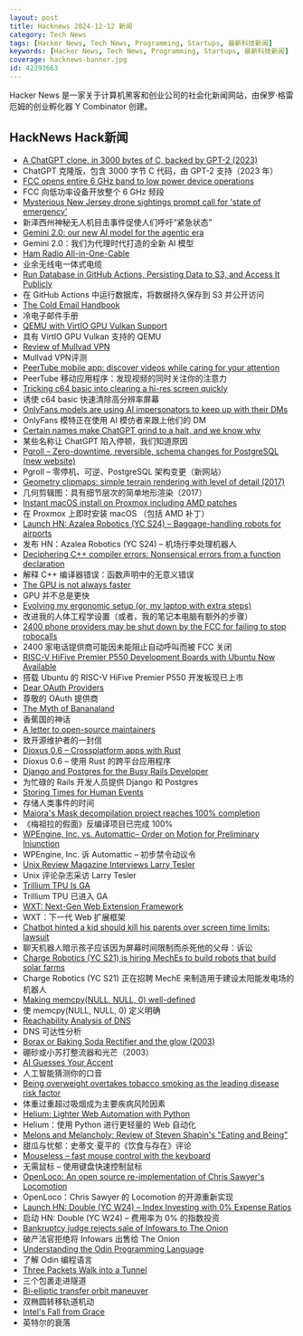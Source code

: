 ```yaml
---
layout: post
title: Hacknews 2024-12-12 新闻
category: Tech News
tags: [Hacker News, Tech News, Programming, Startups, 最新科技新闻]
keywords: [Hacker News, Tech News, Programming, Startups, 最新科技新闻]
coverage: hacknews-banner.jpg
id: 42393663
---
```


Hacker News 是一家关于计算机黑客和创业公司的社会化新闻网站，由保罗·格雷厄姆的创业孵化器 Y Combinator 创建。

## HackNews Hack新闻

- [A ChatGPT clone, in 3000 bytes of C, backed by GPT-2 (2023)](https://nicholas.carlini.com/writing/2023/chat-gpt-2-in-c.html)
- ChatGPT 克隆版，包含 3000 字节 C 代码，由 GPT-2 支持（2023 年）
- [FCC opens entire 6 GHz band to low power device operations](https://docs.fcc.gov/public/attachments/DOC-408129A1.txt)
- FCC 向低功率设备开放整个 6 GHz 频段
- [Mysterious New Jersey drone sightings prompt call for 'state of emergency'](https://www.theguardian.com/us-news/2024/dec/11/new-jersey-drone-sightings-state-of-emergency)
- 新泽西州神秘无人机目击事件促使人们呼吁“紧急状态”
- [Gemini 2.0: our new AI model for the agentic era](https://blog.google/technology/google-deepmind/google-gemini-ai-update-december-2024/)
- Gemini 2.0：我们为代理时代打造的全新 AI 模型
- [Ham Radio All-in-One-Cable](https://github.com/skuep/AIOC)
- 业余无线电一体式电缆
- [Run Database in GitHub Actions, Persisting Data to S3, and Access It Publicly](https://wesql.io/blog/use-github-actions-as-database)
- 在 GitHub Actions 中运行数据库，将数据持久保存到 S3 并公开访问
- [The Cold Email Handbook](https://www.za-zu.com/blog/playbook)
- 冷电子邮件手册
- [QEMU with VirtIO GPU Vulkan Support](https://gist.github.com/peppergrayxyz/fdc9042760273d137dddd3e97034385f)
- 具有 VirtIO GPU Vulkan 支持的 QEMU
- [Review of Mullvad VPN](https://x41-dsec.de/news/2024/12/11/mullvad/)
- Mullvad VPN评测
- [PeerTube mobile app: discover videos while caring for your attention](https://joinpeertube.org/news/peertube-app)
- PeerTube 移动应用程序：发现视频的同时关注你的注意力
- [Tricking c64 basic into clearing a hi-res screen quickly](https://retro64.altervista.org/blog/hi-res-bitmap-graphics-with-commodore-64-basic-2-0-fast-screen-clearing-routine/)
- 诱使 c64 basic 快速清除高分辨率屏幕
- [OnlyFans models are using AI impersonators to keep up with their DMs](https://www.wired.com/story/onlyfans-models-are-using-ai-impersonators-to-keep-up-with-their-dms/)
- OnlyFans 模特正在使用 AI 模仿者来跟上他们的 DM
- [Certain names make ChatGPT grind to a halt, and we know why](https://arstechnica.com/information-technology/2024/12/certain-names-make-chatgpt-grind-to-a-halt-and-we-know-why/)
- 某些名称让 ChatGPT 陷入停顿，我们知道原因
- [Pgroll – Zero-downtime, reversible, schema changes for PostgreSQL (new website)](https://pgroll.com/)
- Pgroll – 零停机、可逆、PostgreSQL 架构变更（新网站）
- [Geometry clipmaps: simple terrain rendering with level of detail (2017)](https://mikejsavage.co.uk/geometry-clipmaps/)
- 几何剪辑图：具有细节层次的简单地形渲染（2017）
- [Instant macOS install on Proxmox including AMD patches](https://github.com/luchina-gabriel/OSX-PROXMOX)
- 在 Proxmox 上即时安装 macOS （包括 AMD 补丁）
- [Launch HN: Azalea Robotics (YC S24) – Baggage-handling robots for airports]()
- 发布 HN：Azalea Robotics (YC S24) – 机场行李处理机器人
- [Deciphering C++ compiler errors: Nonsensical errors from a function declaration](https://devblogs.microsoft.com/oldnewthing/20241206-00/?p=110614)
- 解释 C++ 编译器错误：函数声明中的无意义错误
- [The GPU is not always faster](https://cowfreedom.de/#dot_product/introduction/)
- GPU 并不总是更快
- [Evolving my ergonomic setup (or, my laptop with extra steps)](https://www.ntietz.com/blog/evolving-ergo-setup/)
- 改进我的人体工程学设置（或者，我的笔记本电脑有额外的步骤）
- [2400 phone providers may be shut down by the FCC for failing to stop robocalls](https://docs.fcc.gov/public/attachments/DOC-408083A1.txt)
- 2400 家电话提供商可能因未能阻止自动呼叫而被 FCC 关闭
- [RISC-V HiFive Premier P550 Development Boards with Ubuntu Now Available](https://www.sifive.com/blog/hifive-premier-p550-development-boards-with-ubuntu)
- 搭载 Ubuntu 的 RISC-V HiFive Premier P550 开发板现已上市
- [Dear OAuth Providers](https://pilcrowonpaper.com/blog/dear-oauth-providers/)
- 尊敬的 OAuth 提供商
- [The Myth of Bananaland](https://worldhistory.substack.com/p/the-myth-of-bananaland)
- 香蕉国的神话
- [A letter to open-source maintainers](https://xuanwo.io/2024/10-a-letter-to-open-source-maintainers/)
- 致开源维护者的一封信
- [Dioxus 0.6 – Crossplatform apps with Rust](https://dioxuslabs.com/blog/release-060/)
- Dioxus 0.6 – 使用 Rust 的跨平台应用程序
- [Django and Postgres for the Busy Rails Developer](https://andyatkinson.com/django-python-postgres-busy-rails-developer)
- 为忙碌的 Rails 开发人员提供 Django 和 Postgres
- [Storing Times for Human Events](https://simonwillison.net/2024/Nov/27/storing-times-for-human-events/)
- 存储人类事件的时间
- [Majora's Mask decompilation project reaches 100% completion](https://gbatemp.net/threads/majoras-mask-decompilation-project-reaches-100-completion.664380/)
- 《梅祖拉的假面》反编译项目已完成 100%
- [WPEngine, Inc. vs. Automattic– Order on Motion for Preliminary Injunction](https://www.courtlistener.com/docket/69221176/64/wpengine-inc-v-automattic-inc/)
- WPEngine, Inc. 诉 Automattic – 初步禁令动议令
- [Unix Review Magazine Interviews Larry Tesler](https://computeradsfromthepast.substack.com/p/unix-review-magazine-interviews-larry)
- Unix 评论杂志采访 Larry Tesler
- [Trillium TPU Is GA](https://cloud.google.com/blog/products/compute/trillium-tpu-is-ga)
- Trillium TPU 已进入 GA
- [WXT: Next-Gen Web Extension Framework](https://wxt.dev/)
- WXT：下一代 Web 扩展框架
- [Chatbot hinted a kid should kill his parents over screen time limits: lawsuit](https://www.npr.org/2024/12/10/nx-s1-5222574/kids-character-ai-lawsuit)
- 聊天机器人暗示孩子应该因为屏幕时间限制而杀死他的父母：诉讼
- [Charge Robotics (YC S21) is hiring MechEs to build robots that build solar farms](https://www.ycombinator.com/companies/charge-robotics/jobs/ml4f9l4-senior-mechanical-engineer)
- Charge Robotics (YC S21) 正在招聘 MechE 来制造用于建设太阳能发电场的机器人
- [Making memcpy(NULL, NULL, 0) well-defined](https://developers.redhat.com/articles/2024/12/11/making-memcpynull-null-0-well-defined)
- 使 memcpy(NULL, NULL, 0) 定义明确
- [Reachability Analysis of DNS](https://arxiv.org/abs/2411.10188)
- DNS 可达性分析
- [Borax or Baking Soda Rectifier and the glow (2003)](http://www.sparkbangbuzz.com/els/borax-el.htm)
- 硼砂或小苏打整流器和光芒（2003）
- [AI Guesses Your Accent](https://start.boldvoice.com/accent-guesser)
- 人工智能猜测你的口音
- [Being overweight overtakes tobacco smoking as the leading disease risk factor](https://www.scimex.org/newsfeed/being-overweight-overtakes-tobacco-smoking-as-the-leading-disease-risk-factor-in-2024)
- 体重过重超过吸烟成为主要疾病风险因素
- [Helium: Lighter Web Automation with Python](https://github.com/mherrmann/helium)
- Helium：使用 Python 进行更轻量的 Web 自动化
- [Melons and Melancholy: Review of Steven Shapin's "Eating and Being"](https://lareviewofbooks.org/article/on-melons-and-melancholy/)
- 甜瓜与忧郁：史蒂文·夏平的《饮食与存在》评论
- [Mouseless – fast mouse control with the keyboard](https://mouseless.click/)
- 无需鼠标 – 使用键盘快速控制鼠标
- [OpenLoco: An open source re-implementation of Chris Sawyer's Locomotion](https://github.com/OpenLoco/OpenLoco)
- OpenLoco：Chris Sawyer 的 Locomotion 的开源重新实现
- [Launch HN: Double (YC W24) – Index Investing with 0% Expense Ratios]()
- 启动 HN: Double (YC W24) – 费用率为 0% 的指数投资
- [Bankruptcy judge rejects sale of Infowars to The Onion](https://www.nytimes.com/2024/12/10/business/media/the-onion-infowars-alex-jones.html)
- 破产法官拒绝将 Infowars 出售给 The Onion
- [Understanding the Odin Programming Language](https://odinbook.com/)
- 了解 Odin 编程语言
- [Three Packets Walk into a Tunnel](https://systemsapproach.org/2024/12/09/three-packets-walk-into-a-tunnel/)
- 三个包裹走进隧道
- [Bi-elliptic transfer orbit maneuver](https://www.johndcook.com/blog/2024/12/03/bi-elliptic-transfer/)
- 双椭圆转移轨道机动
- [Intel's Fall from Grace](https://cacm.acm.org/opinion/intels-fall-from-grace/)
- 英特尔的衰落

